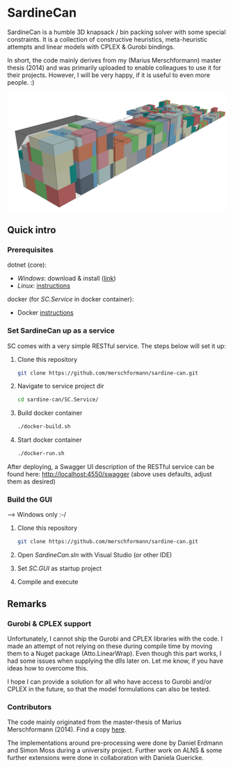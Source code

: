 # SardineCan

SardineCan is a humble 3D knapsack / bin packing solver with some special
constraints. It is a collection of constructive heuristics, meta-heuristic
attempts and linear models with CPLEX & Gurobi bindings.

In short, the code mainly derives from my (Marius Merschformann) master thesis
(2014) and was primarily uploaded to enable colleagues to use it for their
projects. However, I will be very happy, if it is useful to even more people. :)

![sample screenshot](Material/Screenshots/CO2.png "Sample screenshot")

## Quick intro

### Prerequisites

dotnet (core):

- _Windows_: download & install ([link](https://dotnet.microsoft.com/download))
- _Linux_: [instructions](https://docs.microsoft.com/en-us/dotnet/core/install/linux)

docker (for _SC.Service_ in docker container):

- Docker [instructions](https://docs.docker.com/get-docker/)

### Set SardineCan up as a service

SC comes with a very simple RESTful service. The steps below will set it up:

1. Clone this repository

    ```bash
    git clone https://github.com/merschformann/sardine-can.git
    ```

1. Navigate to service project dir

    ```bash
    cd sardine-can/SC.Service/
    ```

1. Build docker container

    ```bash
    ./docker-build.sh
    ```

1. Start docker container

    ```bash
    ./docker-run.sh
    ```

After deploying, a Swagger UI description of the RESTful service can be found
here: [http://localhost:4550/swagger](http://localhost:4550/swagger)
(above uses defaults, adjust them as desired)

### Build the GUI

--> Windows only :-/

1. Clone this repository

    ```bash
    git clone https://github.com/merschformann/sardine-can.git
    ```

1. Open _SardineCan.sln_ with Visual Studio (or other IDE)
1. Set _SC.GUI_ as startup project
1. Compile and execute

## Remarks

### Gurobi & CPLEX support

Unfortunately, I cannot ship the Gurobi and CPLEX libraries with the code.
I made an attempt of not relying on these during compile time by moving them to
a Nuget package (Atto.LinearWrap). Even though this part works, I had some
issues when supplying the dlls later on. Let me know, if you have ideas how to
overcome this.

I hope I can provide a solution for all who have access to Gurobi and/or CPLEX
in the future, so that the model formulations can also be tested.

### Contributors

The code mainly originated from the master-thesis of Marius Merschformann
(2014). Find a copy [here](./Material/MasterThesis/MasterThesis_MariusMerschformann.pdf).

The implementations around pre-processing were done by Daniel Erdmann and Simon
Moss during a university project. Further work on ALNS & some further extensions
were done in collaboration with Daniela Guericke.
